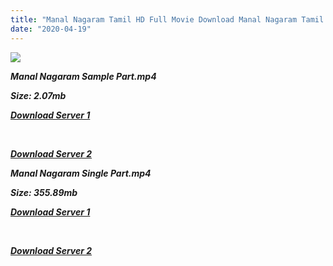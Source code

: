 ```yaml
---
title: "Manal Nagaram Tamil HD Full Movie Download Manal Nagaram Tamil HD Movie Download"
date: "2020-04-19"
---
```


![](https://images.moviebuff.com/1e30812c-0223-4e3a-ba52-e76bc46bd3e0?w=1000)

**_Manal Nagaram Sample Part.mp4_**

**_Size: 2.07mb_**

**_[Download Server 1](http://dl2.tamilsrca.xyz/load/2015/Manal{300377c8a1a3ba2999b4bbe3381b1ea1a812b0b70d21946c68d529294a5c2999}20Nagaram/Manal{300377c8a1a3ba2999b4bbe3381b1ea1a812b0b70d21946c68d529294a5c2999}20Nagaram{300377c8a1a3ba2999b4bbe3381b1ea1a812b0b70d21946c68d529294a5c2999}20(2015){300377c8a1a3ba2999b4bbe3381b1ea1a812b0b70d21946c68d529294a5c2999}20HDRip{300377c8a1a3ba2999b4bbe3381b1ea1a812b0b70d21946c68d529294a5c2999}20Sample{300377c8a1a3ba2999b4bbe3381b1ea1a812b0b70d21946c68d529294a5c2999}20HD.mp4)_**

**_[  
](http://dl2.tamilsrca.xyz/load/2015/Manal{300377c8a1a3ba2999b4bbe3381b1ea1a812b0b70d21946c68d529294a5c2999}20Nagaram/Manal{300377c8a1a3ba2999b4bbe3381b1ea1a812b0b70d21946c68d529294a5c2999}20Nagaram{300377c8a1a3ba2999b4bbe3381b1ea1a812b0b70d21946c68d529294a5c2999}20(2015){300377c8a1a3ba2999b4bbe3381b1ea1a812b0b70d21946c68d529294a5c2999}20HDRip{300377c8a1a3ba2999b4bbe3381b1ea1a812b0b70d21946c68d529294a5c2999}20Sample{300377c8a1a3ba2999b4bbe3381b1ea1a812b0b70d21946c68d529294a5c2999}20HD.mp4)_**

**_[Download Server 2](http://dl2.tamilsrca.xyz/load/2015/Manal{300377c8a1a3ba2999b4bbe3381b1ea1a812b0b70d21946c68d529294a5c2999}20Nagaram/Manal{300377c8a1a3ba2999b4bbe3381b1ea1a812b0b70d21946c68d529294a5c2999}20Nagaram{300377c8a1a3ba2999b4bbe3381b1ea1a812b0b70d21946c68d529294a5c2999}20(2015){300377c8a1a3ba2999b4bbe3381b1ea1a812b0b70d21946c68d529294a5c2999}20HDRip{300377c8a1a3ba2999b4bbe3381b1ea1a812b0b70d21946c68d529294a5c2999}20Sample{300377c8a1a3ba2999b4bbe3381b1ea1a812b0b70d21946c68d529294a5c2999}20HD.mp4)_**

**_Manal Nagaram Single Part.mp4_**

**_Size: 355.89mb_**

**_[Download Server 1](http://dl2.tamilsrca.xyz/load/2015/Manal{300377c8a1a3ba2999b4bbe3381b1ea1a812b0b70d21946c68d529294a5c2999}20Nagaram/Manal{300377c8a1a3ba2999b4bbe3381b1ea1a812b0b70d21946c68d529294a5c2999}20Nagaram{300377c8a1a3ba2999b4bbe3381b1ea1a812b0b70d21946c68d529294a5c2999}20(2015){300377c8a1a3ba2999b4bbe3381b1ea1a812b0b70d21946c68d529294a5c2999}20HDRip{300377c8a1a3ba2999b4bbe3381b1ea1a812b0b70d21946c68d529294a5c2999}20Sample{300377c8a1a3ba2999b4bbe3381b1ea1a812b0b70d21946c68d529294a5c2999}20HD.mp4)_**

**_[  
](http://dl2.tamilsrca.xyz/load/2015/Manal{300377c8a1a3ba2999b4bbe3381b1ea1a812b0b70d21946c68d529294a5c2999}20Nagaram/Manal{300377c8a1a3ba2999b4bbe3381b1ea1a812b0b70d21946c68d529294a5c2999}20Nagaram{300377c8a1a3ba2999b4bbe3381b1ea1a812b0b70d21946c68d529294a5c2999}20(2015){300377c8a1a3ba2999b4bbe3381b1ea1a812b0b70d21946c68d529294a5c2999}20HDRip{300377c8a1a3ba2999b4bbe3381b1ea1a812b0b70d21946c68d529294a5c2999}20Sample{300377c8a1a3ba2999b4bbe3381b1ea1a812b0b70d21946c68d529294a5c2999}20HD.mp4)_**

**_[Download Server 2](http://dl2.tamilsrca.xyz/load/2015/Manal{300377c8a1a3ba2999b4bbe3381b1ea1a812b0b70d21946c68d529294a5c2999}20Nagaram/Manal{300377c8a1a3ba2999b4bbe3381b1ea1a812b0b70d21946c68d529294a5c2999}20Nagaram{300377c8a1a3ba2999b4bbe3381b1ea1a812b0b70d21946c68d529294a5c2999}20(2015){300377c8a1a3ba2999b4bbe3381b1ea1a812b0b70d21946c68d529294a5c2999}20HDRip{300377c8a1a3ba2999b4bbe3381b1ea1a812b0b70d21946c68d529294a5c2999}20Sample{300377c8a1a3ba2999b4bbe3381b1ea1a812b0b70d21946c68d529294a5c2999}20HD.mp4)_**
